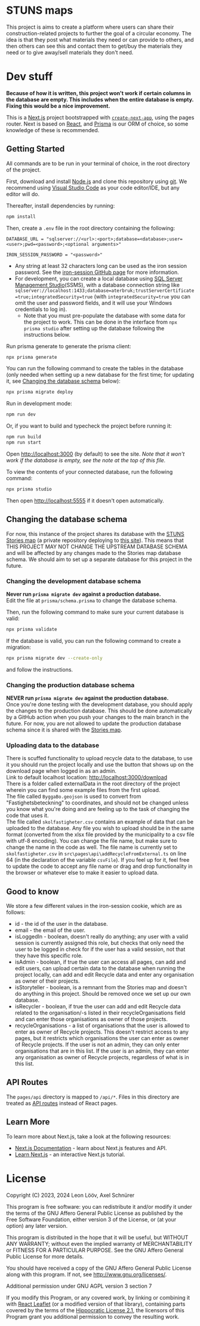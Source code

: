 # STUNS maps

This project is aims to create a platform where users can share their construction-related projects to further the goal of a circular economy.
The idea is that they post what materials they need or can provide to others, and then others can see this and contact them to get/buy the materials they need or to give away/sell materials they don't need.

# Dev stuff

**Because of how it is written, this project won't work if certain columns in the database are empty. This includes when the entire database is empty. Fixing this would be a nice improvement.**

This is a [Next.js](https://nextjs.org/) project bootstrapped with [`create-next-app`](https://github.com/vercel/next.js/tree/canary/packages/create-next-app), using the pages router.
Next is based on [React](https://reactjs.org/), and [Prisma](https://www.prisma.io/) is our ORM of choice, so some knowledge of these is recommended.

## Getting Started

All commands are to be run in your terminal of choice, in the root directory of the project.

First, download and install [Node.js](https://nodejs.org/en/download/) and clone this repository using [git](https://git-scm.com/downloads). We recommend using [Visual Studio Code](https://code.visualstudio.com/) as your code editor/IDE, but any editor will do.

Thereafter, install dependencies by running:

```bash
npm install
```

Then, create a `.env` file in the root directory containing the following:

```
DATABASE_URL = "sqlserver://<url>:<port>;database=<database>;user=<user>;pwd=<password>;<optional arguments>"

IRON_SESSION_PASSWORD = "<password>"
```

- Any string at least 32 characters long can be used as the iron session password. See the [iron-session GitHub page](https://github.com/vvo/iron-session) for more information.
- For development, you can create a local database using [SQL Server Management Studio](https://docs.microsoft.com/en-us/sql/ssms/download-sql-server-management-studio-ssms)(SSMS), with a database connection string like `sqlserver://localhost:1433;database=aterbruk;trustServerCertificate=true;integratedSecurity=true` (with `integratedSecurity=true` you can omit the user and password fields, and it will use your Windows credentials to log in).
  - Note that you must pre-populate the database with some data for the project to work. This can be done in the interface from `npx prisma studio` after setting up the database following the instructions below.

Run prisma generate to generate the prisma client:

```bash
npx prisma generate
```

You can run the following command to create the tables in the database (only needed when setting up a new database for the first time; for updating it, see [Changing the database schema](#changing-the-database-schema) below):

```bash
npx prisma migrate deploy
```

Run in development mode:

```bash
npm run dev
```

Or, if you want to build and typecheck the project before running it:

```bash
npm run build
npm run start
```

Open [http://localhost:3000](http://localhost:3000) (by default) to see the site. *Note that it won't work if the database is empty, see the note at the top of this file.*

To view the contents of your connected database, run the following command:

```bash
npx prisma studio
```

Then open [http://localhost:5555](http://localhost:5555) if it doesn't open automatically.

## Changing the database schema

For now, this instance of the project shares its database with the [STUNS Stories map](https://github.com/STUNS-Uppsala/Stories) (a private repository deploying to [this site](https://maps.stuns.se)). This means that THIS PROJECT MAY NOT CHANGE THE UPSTREAM DATABASE SCHEMA and will be affected by any changes made to the Stories map database schema. We should aim to set up a separate database for this project in the future.

### Changing the development database schema
**Never run `prisma migrate dev` against a production database.**  
Edit the file at `prisma/schema.prisma` to change the database schema.

Then, run the following command to make sure your current database is valid:

```bash
npx prisma validate
```

If the database is valid, you can run the following command to create a migration:

```bash
npx prisma migrate dev --create-only
```

and follow the instructions.

### Changing the production database schema
**NEVER run `prisma migrate dev` against the production database.**  
Once you're done testing with the development database, you should apply the changes to the production database.
This should be done automatically by a GitHub action when you push your changes to the main branch in the future. For now, you are not allowed to update the production database schema since it is shared with the [Stories map](https://maps.stuns.se).

### Uploading data to the database

There is scuffed functionality to upload recycle data to the database, to use it you should run the project locally and use the button that shows up on the download page when logged in as an admin.  
Link to default localhost location: [http://localhost:3000/download](http://localhost:3000/download)  
There is a folder called externalData in the root directory of the project wherein you can find some example files from the first upload.  
The file called `ByggaBo.geojson` is used to convert from "Fastighetsbeteckning" to coordinates, and should not be changed unless you know what you're doing and are feeling up to the task of changing the code that uses it.  
The file called `skolfastigheter.csv` contains an example of data that can be uploaded to the database. Any file you wish to upload should be in the same format (converted from the xlsx file provided by the municipality to a csv file with utf-8 encoding). You can change the file name, but make sure to change the name in the code as well. The file name is currently set to `skolfastigheter.csv` in `src\pages\api\addRecycleFromExternal.ts` on line 64 (in the declaration of the variable `csvFile`). If you feel up for it, feel free to update the code to accept any file name or drag and drop functionality in the browser or whatever else to make it easier to upload data.

## Good to know

We store a few different values in the iron-session cookie, which are as follows:
- id - the id of the user in the database.
- email - the email of the user.
- isLoggedIn - boolean, doesn't really do anything; any user with a valid session is currently assigned this role, but checks that only need the user to be logged in check for if the user has a valid session, not that they have this specific role.
- isAdmin - boolean, if true the user can access all pages, can add and edit users, can upload certain data to the database when running the project locally, can add and edit Recycle data and enter any organisation as owner of their projects.
- isStoryteller - boolean, is a remnant from the Stories map and doesn't do anything in this project. Should be removed once we set up our own database.
- isRecycler - boolean, if true the user can add and edit Recycle data related to the organisation/-s listed in their recycleOrganisations field and can enter those organisations as owner of those projects.
- recycleOrganisations - a list of organisations that the user is allowed to enter as owner of Recycle projects. This doesn't restrict access to any pages, but it restricts which organisations the user can enter as owner of Recycle projects. If the user is not an admin, they can only enter organisations that are in this list. If the user is an admin, they can enter any organisation as owner of Recycle projects, regardless of what is in this list.

## API Routes

The `pages/api` directory is mapped to `/api/*`. Files in this directory are treated as [API routes](https://nextjs.org/docs/api-routes/introduction) instead of React pages.

## Learn More

To learn more about Next.js, take a look at the following resources:

- [Next.js Documentation](https://nextjs.org/docs) - learn about Next.js features and API.
- [Learn Next.js](https://nextjs.org/learn) - an interactive Next.js tutorial.

# License
Copyright (C) 2023, 2024 Leon Lööv, Axel Schnürer

This program is free software: you can redistribute it and/or modify it under the terms of the GNU Affero General Public License as published by the Free Software Foundation, either version 3 of the License, or (at your option) any later version.

This program is distributed in the hope that it will be useful, but WITHOUT ANY WARRANTY; without even the implied warranty of MERCHANTABILITY or FITNESS FOR A PARTICULAR PURPOSE.  See the GNU Affero General Public License for more details.

You should have received a copy of the GNU Affero General Public License along with this program.  If not, see <http://www.gnu.org/licenses/>.

Additional permission under GNU AGPL version 3 section 7

If you modify this Program, or any covered work, by linking or combining it with [React Leaflet](https://react-leaflet.js.org/) (or a modified version of that library), containing parts covered by the terms of the [Hippocratic License 2.1](https://firstdonoharm.dev/version/2/1/license/), the licensors of this Program grant you additional permission to convey the resulting work.
